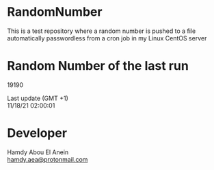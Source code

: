 # RandomNumber    
This is a test repository where a random number is pushed to a file automatically passwordless from a cron job in my Linux CentOS server    
# Random Number of the last run   
19190
      
Last update (GMT +1)    
11/18/21 02:00:01
# Developer    
Hamdy Abou El Anein   
hamdy.aea@protonmail.com
